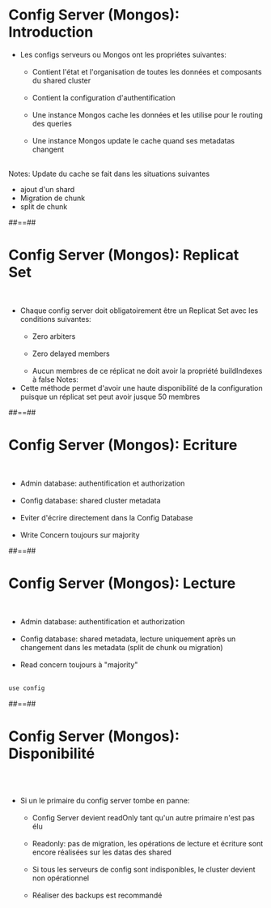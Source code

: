 <!-- .slide -->
# Config Server (Mongos): Introduction

- Les configs serveurs ou Mongos ont les propriétes suivantes:<br><br>
    - Contient l'état et l'organisation de toutes les données et composants du shared cluster <br><br>
    - Contient la configuration d'authentification <br><br>
    - Une instance Mongos cache les données et les utilise pour le routing des queries <br><br>
    - Une instance Mongos update le cache quand ses metadatas changent <br><br>

Notes:
Update du cache se fait dans les situations suivantes
 - ajout d'un shard
 - Migration de chunk
 - split de chunk
 
##==##

<!-- .slide-->
# Config Server (Mongos): Replicat Set
<br>

- Chaque config server doit obligatoirement être un Replicat Set avec les conditions suivantes:<br><br>
    - Zero arbiters <br><br>
    - Zero delayed members <br><br>
    - Aucun membres de ce réplicat ne doit avoir la propriété buildIndexes à false
Notes:
- Cette méthode permet d'avoir une haute disponibilité de la configuration puisque un réplicat set peut avoir jusque 50 membres

##==##

<!-- .slide -->
# Config Server (Mongos): Ecriture
<br>

- Admin database: authentification et authorization <br><br>
- Config database: shared cluster metadata <br><br>
- Eviter d'écrire directement dans la Config Database <br><br>
- Write Concern toujours sur majority


##==##

<!-- .slide: class="with-code inconsolata" -->
# Config Server (Mongos): Lecture
<br>

- Admin database: authentification et authorization <br><br>
- Config database: shared metadata, lecture uniquement après un changement dans les metadata (split de chunk ou migration) <br><br>
- Read concern toujours à "majority"
<br><br>
```sh
use config
```
<!-- .element: class="big-code" -->

##==##

<!-- .slide -->
# Config Server (Mongos): Disponibilité
<br><br>

- Si un le primaire du config server tombe en panne: <br><br>
    - Config Server devient readOnly tant qu'un autre primaire n'est pas élu <br><br>
    - Readonly: pas de migration, les opérations de lecture et écriture sont encore réalisées sur les datas des shared <br><br>
    - Si tous les serveurs de config sont indisponibles, le cluster devient non opérationnel <br><br>
    - Réaliser des backups est recommandé

